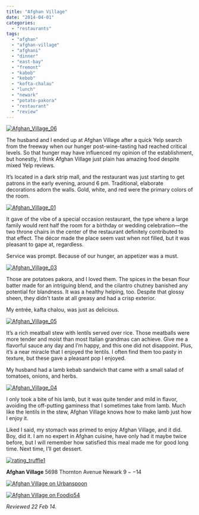 ```yaml
---
title: "Afghan Village"
date: "2014-04-01"
categories:
  - "restaurants"
tags:
  - "afghan"
  - "afghan-village"
  - "afghani"
  - "dinner"
  - "east-bay"
  - "fremont"
  - "kabob"
  - "kebob"
  - "kofta-chalau"
  - "lunch"
  - "newark"
  - "potato-pakora"
  - "restaurant"
  - "review"
---
```


[![Afghan_Village_06](http://s3.amazonaws.com/thegourmez-wpmedia/2014/03/Afghan_Village_06-500x296.jpg)](http://www.thegourmez.com/2014/04/afghan-village/afghan_village_06/)

The husband and I ended up at Afghan Village after a quick Yelp search from the freeway when our hunger post-wine-tasting had reached critical levels. So that hunger may have influenced my opinion of the establishment, but honestly, I think Afghan Village just plain has amazing food despite mixed Yelp reviews.

It’s located in a dark strip mall, and the restaurant was just starting to get patrons in the early evening, around 6 pm. Traditional, elaborate decorations adorn the walls. Gold, white, and red were the primary colors of the room.

[![Afghan_Village_01](http://s3.amazonaws.com/thegourmez-wpmedia/2014/03/Afghan_Village_01-500x333.jpg)](http://www.thegourmez.com/2014/04/afghan-village/afghan_village_01/)

It gave of the vibe of a special occasion restaurant, the type where a large family would rent half the room for a birthday or wedding celebration—the two throne chairs in the center of the restaurant definitely contributed to that effect. The décor made the place seem vast when not filled, but it was pleasant to gape at, regardless.

Service was prompt. Because of our hunger, an appetizer was a must.

[![Afghan_Village_03](http://s3.amazonaws.com/thegourmez-wpmedia/2014/03/Afghan_Village_03-500x333.jpg)](http://www.thegourmez.com/2014/04/afghan-village/afghan_village_03/)

Those are potatoes pakora, and I loved them. The spices in the besan flour batter made for an intriguing blend, and the cilantro chutney banished any potential for blandness. It was a healthy helping, too. Despite that glossy sheen, they didn't taste at all greasy and had a crisp exterior.

My entrée, kafta chalou, was just as delicious.

[![Afghan_Village_05](http://s3.amazonaws.com/thegourmez-wpmedia/2014/03/Afghan_Village_05-500x333.jpg)](http://www.thegourmez.com/2014/04/afghan-village/afghan_village_05/)

It’s a rich meatball stew with lentils served over rice. Those meatballs were more tender and moist than most Italian grandmas can achieve. Give me a flavorful sauce any day and I’m happy, and this one did not disappoint. Plus, it’s a near miracle that I enjoyed the lentils. I often find them too pasty in texture, but these gave a pleasant pop I enjoyed.

My husband had a lamb kebab sandwich that came with a small salad of tomatoes, onions, and herbs.

[![Afghan_Village_04](http://s3.amazonaws.com/thegourmez-wpmedia/2014/03/Afghan_Village_04-500x333.jpg)](http://www.thegourmez.com/2014/04/afghan-village/afghan_village_04/)

I only took a bite of his lamb, but it was quite tender and mild in flavor, avoiding the off-putting gaminess that I sometimes take from lamb. Much like the lentils in the stew, Afghan Village knows how to make lamb just how I enjoy it.

Liked I said, my stomach was primed to enjoy Afghan Village, and it did. Boy, did it. I am no expert in Afghan cuisine, have only had it maybe twice before, but I will remember how satisfied this meal made me for good long time. Next time, I’ll get dessert.

[![rating_truffle1](http://s3.amazonaws.com/thegourmez-wpmedia/2009/02/rating_truffle1.gif)](http://www.thegourmez.com/2009/02/silk-hope-winery-nc-traminette-2007/rating_truffle1/)

**Afghan Village** 5698 Thornton Avenue Newark $9--$14

[![Afghan Village on Urbanspoon](http://www.urbanspoon.com/b/link/80150/minilink.gif)](http://www.urbanspoon.com/r/6/80150/restaurant/Afghan-Village-Newark)

[![Afghan Village on Foodio54](http://foodio54.com/images/badge-2-fb6e.jpg)](http://foodio54.com/restaurant/Newark-CA/fb6e/Afghan-Village)

_Reviewed 22 Feb 14._
